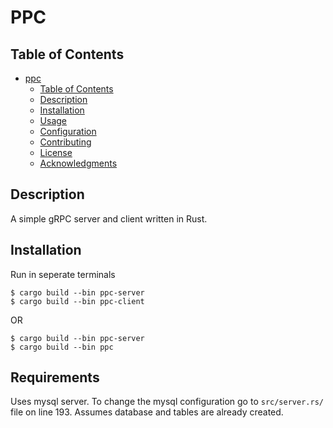 # PPC

## Table of Contents

- [ppc](#project-name)
  - [Table of Contents](#table-of-contents)
  - [Description](#description)
  - [Installation](#installation)
  - [Usage](#usage)
  - [Configuration](#configuration)
  - [Contributing](#contributing)
  - [License](#license)
  - [Acknowledgments](#acknowledgments)

## Description
A simple gRPC server and client written in Rust.

## Installation
Run in seperate terminals 
```
$ cargo build --bin ppc-server
$ cargo build --bin ppc-client
```
OR
```
$ cargo build --bin ppc-server
$ cargo build --bin ppc
```

## Requirements
Uses mysql server. To change the mysql configuration go to `src/server.rs/` file on line 193. Assumes database and tables are already created.
